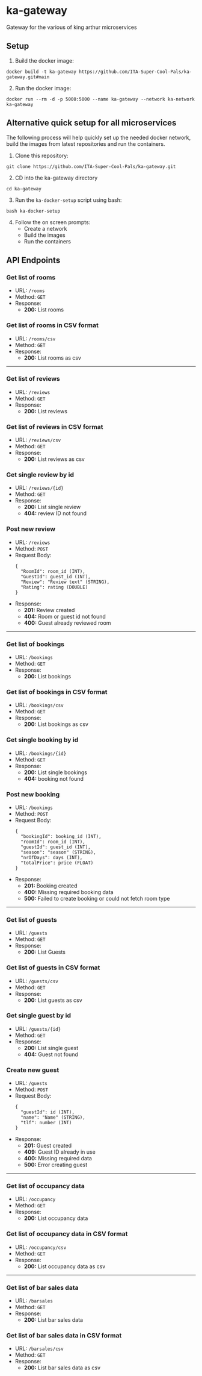 # ka-gateway
Gateway for the various of king arthur microservices

## Setup

1. Build the docker image:
```
docker build -t ka-gateway https://github.com/ITA-Super-Cool-Pals/ka-gateway.git#main
```

2. Run the docker image:
```
docker run --rm -d -p 5000:5000 --name ka-gateway --network ka-network ka-gateway
```

## Alternative quick setup for all microservices

The following process will help quickly set up the needed docker network, build the images from latest repositories and run the containers.

1. Clone this repository:
```
git clone https://github.com/ITA-Super-Cool-Pals/ka-gateway.git
```

2. CD into the ka-gateway directory
```
cd ka-gateway
```

3. Run the `ka-docker-setup` script using bash:
```
bash ka-docker-setup
```

4. Follow the on screen prompts:
    - Create a network
    - Build the images
    - Run the containers

## API Endpoints

### Get list of rooms
- URL: `/rooms`
- Method: `GET`
- Response:
  - **200:** List rooms

### Get list of rooms in CSV format
- URL: `/rooms/csv`
- Method: `GET`
- Response:
  - **200:** List rooms as csv
---
### Get list of reviews
- URL: `/reviews`
- Method: `GET`
- Response:
  - **200:** List reviews

### Get list of reviews in CSV format
- URL: `/reviews/csv`
- Method: `GET`
- Response:
  - **200:** List reviews as csv

### Get single review by id
- URL: `/reviews/{id}`
- Method: `GET`
- Response:
  - **200:** List single review
  - **404:** review ID not found

### Post new review
- URL: `/reviews`
- Method: `POST`
- Request Body:
  ```
  {
    "RoomId": room_id (INT),
    "GuestId": guest_id (INT),
    "Review": "Review text" (STRING),
    "Rating": rating (DOUBLE)
  }
  ```
- Response:
  - **201:** Review created
  - **404:** Room or guest id not found
  - **400:** Guest already reviewed room
---
### Get list of bookings
- URL: `/bookings`
- Method: `GET`
- Response:
  - **200:** List bookings

### Get list of bookings in CSV format
- URL: `/bookings/csv`
- Method: `GET`
- Response:
  - **200:** List bookings as csv

### Get single booking by id
- URL: `/bookings/{id}`
- Method: `GET`
- Response:
  - **200:** List single bookings
  - **404:** booking not found

### Post new booking
- URL: `/bookings`
- Method: `POST`
- Request Body:
  ```
  {
    "bookingId": booking_id (INT),
    "roomId": room_id (INT),
    "guestId": guest_id (INT),
    "season": "season" (STRING),
    "nrOfDays": days (INT),
    "totalPrice": price (FLOAT)
  }
  ```
- Response:
  - **201:** Booking created
  - **400:** Missing required booking data
  - **500:** Failed to create booking or could not fetch room type
---
### Get list of guests
- URL: `/guests`
- Method: `GET`
- Response:
  - **200:** List Guests

### Get list of guests in CSV format
- URL: `/guests/csv`
- Method: `GET`
- Response:
  - **200:** List guests as csv

### Get single guest by id
- URL: `/guests/{id}`
- Method: `GET`
- Response:
  - **200:** List single guest
  - **404:** Guest not found

### Create new guest
- URL: `/guests`
- Method: `POST`
- Request Body:
  ```
  {
    "guestId": id (INT),
    "name": "Name" (STRING),
    "tlf": number (INT)
  }
  ```
- Response:
  - **201:** Guest created
  - **409:** Guest ID already in use
  - **400:** Missing required data
  - **500:** Error creating guest
---
### Get list of occupancy data
- URL: `/occupancy`
- Method: `GET`
- Response:
  - **200:** List occupancy data

### Get list of occupancy data in CSV format
- URL: `/occupancy/csv`
- Method: `GET`
- Response:
  - **200:** List occupancy data as csv
---
### Get list of bar sales data
- URL: `/barsales`
- Method: `GET`
- Response:
  - **200:** List bar sales data

### Get list of bar sales data in CSV format
- URL: `/barsales/csv`
- Method: `GET`
- Response:
  - **200:** List bar sales data as csv

